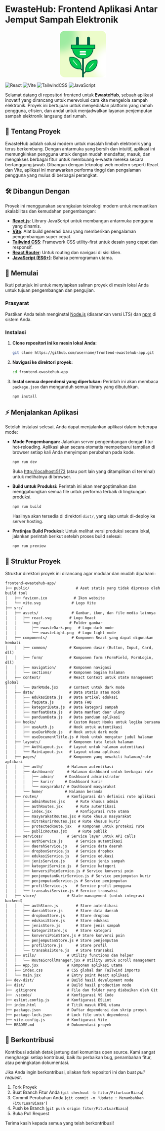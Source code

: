 # EwasteHub: Frontend Aplikasi Antar Jemput Sampah Elektronik

<p align="center">
  <picture>
    <source media="(prefers-color-scheme: dark)" srcset="src/assets/img/ewasteDark.png">
    <source media="(prefers-color-scheme: light)" srcset="src/assets/img/ewasteLight.png">
    <img alt="EwasteHub Logo" width='150px' height='150px' src="src/assets/img/ewasteLight.png">
  </picture>
</p>

![React](https://img.shields.io/badge/react-%2320232a.svg?style=for-the-badge&logo=react&logoColor=%2361DAFB)
![Vite](https://img.shields.io/badge/vite-%23646CFF.svg?style=for-the-badge&logo=vite&logoColor=white)
![TailwindCSS](https://img.shields.io/badge/tailwindcss-%2338B2AC.svg?style=for-the-badge&logo=tailwind-css&logoColor=white)
![JavaScript](https://img.shields.io/badge/javascript-%23323330.svg?style=for-the-badge&logo=javascript&logoColor=%23F7DF1E)

Selamat datang di repositori frontend untuk **EwasteHub**, sebuah aplikasi inovatif yang dirancang untuk merevolusi cara kita mengelola sampah elektronik. Proyek ini bertujuan untuk menyediakan platform yang ramah pengguna, efisien, dan andal untuk menjadwalkan layanan penjemputan sampah elektronik langsung dari rumah.

## 📖 Tentang Proyek

EwasteHub adalah solusi modern untuk masalah limbah elektronik yang terus berkembang. Dengan antarmuka yang bersih dan intuitif, aplikasi ini memungkinkan pengguna untuk dengan mudah mendaftar, masuk, dan mengakses berbagai fitur untuk membuang e-waste mereka secara bertanggung jawab. Dibangun dengan teknologi web modern seperti React dan Vite, aplikasi ini menawarkan performa tinggi dan pengalaman pengguna yang mulus di berbagai perangkat.

## 🛠️ Dibangun Dengan

Proyek ini menggunakan serangkaian teknologi modern untuk memastikan skalabilitas dan kemudahan pengembangan:

- **[React.js](https://reactjs.org/)**: Library JavaScript untuk membangun antarmuka pengguna yang dinamis.
- **[Vite](https://vitejs.dev/)**: Alat build generasi baru yang memberikan pengalaman pengembangan super cepat.
- **[Tailwind CSS](https://tailwindcss.com/)**: Framework CSS utility-first untuk desain yang cepat dan responsif.
- **[React Router](https://reactrouter.com/)**: Untuk routing dan navigasi di sisi klien.
- **[JavaScript (ES6+)](https://www.ecma-international.org/)**: Bahasa pemrograman utama.

## 🚀 Memulai

Ikuti petunjuk ini untuk menyiapkan salinan proyek di mesin lokal Anda untuk tujuan pengembangan dan pengujian.

### Prasyarat

Pastikan Anda telah menginstal [Node.js](https://nodejs.org/) (disarankan versi LTS) dan [npm](https://www.npmjs.com/) di sistem Anda.

### Instalasi

1.  **Clone repositori ini ke mesin lokal Anda:**

    ```sh
    git clone https://github.com/username/frontend-ewastehub-app.git
    ```

2.  **Navigasi ke direktori proyek:**

    ```sh
    cd frontend-ewastehub-app
    ```

3.  **Instal semua dependensi yang diperlukan:**
    Perintah ini akan membaca `package.json` dan mengunduh semua library yang dibutuhkan.
    ```sh
    npm install
    ```

## ⚡ Menjalankan Aplikasi

Setelah instalasi selesai, Anda dapat menjalankan aplikasi dalam beberapa mode:

- **Mode Pengembangan:**
  Jalankan server pengembangan dengan fitur hot-reloading. Aplikasi akan secara otomatis memperbarui tampilan di browser setiap kali Anda menyimpan perubahan pada kode.

  ```sh
  npm run dev
  ```

  Buka [http://localhost:5173](http://localhost:5173) (atau port lain yang ditampilkan di terminal) untuk melihatnya di browser.

- **Build untuk Produksi:**
  Perintah ini akan mengoptimalkan dan menggabungkan semua file untuk performa terbaik di lingkungan produksi.

  ```sh
  npm run build
  ```

  Hasilnya akan tersedia di direktori `dist/`, yang siap untuk di-deploy ke server hosting.

- **Pratinjau Build Produksi:**
  Untuk melihat versi produksi secara lokal, jalankan perintah berikut setelah proses build selesai:
  ```sh
  npm run preview
  ```

## 📂 Struktur Proyek

Struktur direktori proyek ini dirancang agar modular dan mudah dipahami:

```
frontend-ewastehub-app/
├── public/                     # Aset statis yang tidak diproses oleh build tool
│   ├── favicon.ico            # Ikon website
│   └── vite.svg              # Logo Vite
├── src/
│   ├── assets/               # Gambar, ikon, dan file media lainnya
│   │   ├── react.svg        # Logo React
│   │   └── img/             # Folder gambar
│   │       ├── ewasteDark.png   # Logo dark mode
│   │       └── ewasteLight.png  # Logo light mode
│   ├── components/           # Komponen React yang dapat digunakan kembali
│   │   ├── common/          # Komponen dasar (Button, Input, Card, dll)
│   │   ├── form/            # Komponen form (FormField, FormLogin, dll)
│   │   ├── navigation/      # Komponen navigasi
│   │   └── sections/        # Komponen bagian halaman
│   ├── context/             # React Context untuk state management global
│   │   └── DarkMode.jsx     # Context untuk dark mode
│   ├── data/                # Data statis atau mock
│   │   ├── edukasiData.js   # Data artikel edukasi
│   │   ├── faqData.js       # Data FAQ
│   │   ├── kategoriData.js  # Data kategori sampah
│   │   ├── manfaatData.js   # Data manfaat daur ulang
│   │   └── panduanData.js   # Data panduan aplikasi
│   ├── hooks/               # Custom React Hooks untuk logika bersama
│   │   ├── useAuth.js       # Hook untuk autentikasi
│   │   ├── useDarkMode.js   # Hook untuk dark mode
│   │   └── useDocumentTitle.js # Hook untuk mengatur judul halaman
│   ├── layouts/             # Komponen tata letak halaman
│   │   ├── AuthLayout.jsx   # Layout untuk halaman autentikasi
│   │   └── MainLayout.jsx   # Layout utama aplikasi
│   ├── pages/               # Komponen yang mewakili halaman/rute aplikasi
│   │   ├── auth/           # Halaman autentikasi
│   │   ├── dashboard/      # Halaman dashboard untuk berbagai role
│   │   │   ├── admin/     # Dashboard administrator
│   │   │   ├── kurir/     # Dashboard kurir
│   │   │   └── masyarakat/ # Dashboard masyarakat
│   │   └── home/          # Halaman beranda
│   ├── routes/             # Konfigurasi dan definisi rute aplikasi
│   │   ├── adminRoutes.jsx     # Rute khusus admin
│   │   ├── authRoutes.jsx      # Rute autentikasi
│   │   ├── index.jsx           # Konfigurasi rute utama
│   │   ├── masyarakatRoutes.jsx # Rute khusus masyarakat
│   │   ├── mitrakurirRoutes.jsx # Rute khusus kurir
│   │   ├── protectedRoute.jsx   # Komponen untuk proteksi rute
│   │   └── publicRoutes.jsx     # Rute publik
│   ├── services/           # Service layer untuk API calls
│   │   ├── authService.js      # Service autentikasi
│   │   ├── daerahService.js    # Service data daerah
│   │   ├── dropboxService.js   # Service dropbox
│   │   ├── edukasiService.js   # Service edukasi
│   │   ├── jenisService.js     # Service jenis sampah
│   │   ├── kategoriService.js  # Service kategori
│   │   ├── konversiPoinService.js # Service konversi poin
│   │   ├── penjemputanKurirService.js # Service penjemputan kurir
│   │   ├── penjemputanService.js # Service penjemputan
│   │   ├── profilService.js    # Service profil pengguna
│   │   └── transaksiService.js # Service transaksi
│   ├── store/              # State management (untuk integrasi backend)
│   │   ├── authStore.js        # Store autentikasi
│   │   ├── daerahStore.js      # Store data daerah
│   │   ├── dropboxStore.js     # Store dropbox
│   │   ├── edukasiStore.js     # Store edukasi
│   │   ├── jenisStore.js       # Store jenis sampah
│   │   ├── kategoriStore.js    # Store kategori
│   │   ├── konversiPoinStore.js # Store konversi poin
│   │   ├── penjemputanStore.js # Store penjemputan
│   │   ├── profilStore.js      # Store profil
│   │   └── transaksiStore.js   # Store transaksi
│   ├── utils/              # Utility functions dan helper
│   │   └── RouteScrollManager.jsx # Utility untuk scroll management
│   ├── App.jsx             # Komponen aplikasi utama
│   ├── index.css           # CSS global dan Tailwind imports
│   └── main.jsx            # Entry point React aplikasi
├── dev-dist/               # Build hasil development mode
├── dist/                   # Build hasil production mode
├── .gitignore              # File dan folder yang diabaikan oleh Git
├── .vscode/                # Konfigurasi VS Code
├── eslint.config.js        # Konfigurasi ESLint
├── index.html              # Titik masuk HTML utama
├── package.json            # Daftar dependensi dan skrip proyek
├── package-lock.json       # Lock file untuk dependensi
├── vite.config.js          # Konfigurasi Vite
└── README.md               # Dokumentasi proyek
```

## 🤝 Berkontribusi

Kontribusi adalah detak jantung dari komunitas open source. Kami sangat menghargai setiap kontribusi, baik itu perbaikan bug, penambahan fitur, atau peningkatan dokumentasi.

Jika Anda ingin berkontribusi, silakan fork repositori ini dan buat _pull request_.

1.  Fork Proyek
2.  Buat Branch Fitur Anda (`git checkout -b fitur/FiturLuarBiasa`)
3.  Commit Perubahan Anda (`git commit -m 'Update : Menambahkan FiturLuarBiasa'`)
4.  Push ke Branch (`git push origin fitur/FiturLuarBiasa`)
5.  Buka Pull Request

Terima kasih kepada semua yang telah berkontribusi!
